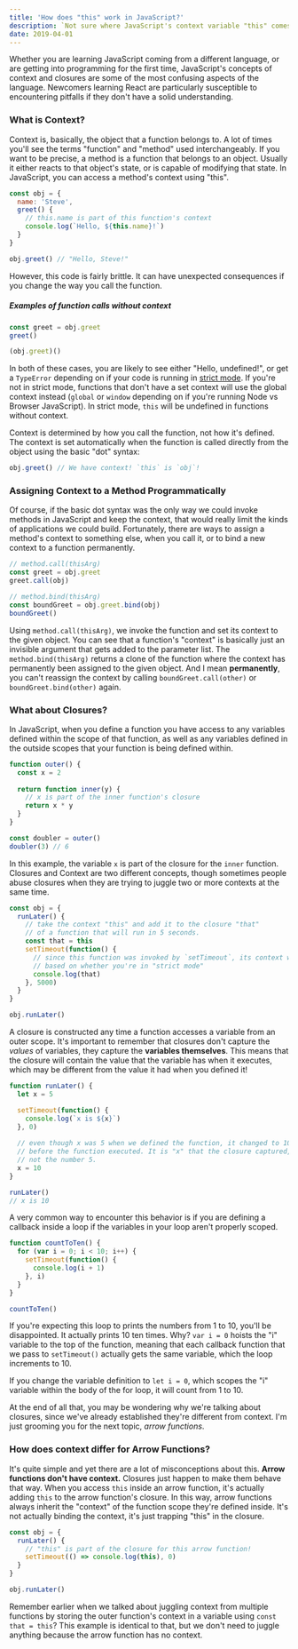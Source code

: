 ```yaml
---
title: 'How does "this" work in JavaScript?'
description: `Not sure where JavaScript's context variable "this" comes from? Let's talk about it. As a bonus, we'll also talk about closures and arrow functions.`
date: 2019-04-01
---
```


Whether you are learning JavaScript coming from a different language, or are getting into programming for the first time, JavaScript's concepts of context and closures are some of the most confusing aspects of the language. Newcomers learning React are particularly susceptible to encountering pitfalls if they don't have a solid understanding.

### What is Context?

Context is, basically, the object that a function belongs to. A lot of times you'll see the terms "function" and "method" used interchangeably. If you want to be precise, a method is a function that belongs to an object. Usually it either reacts to that object's state, or is capable of modifying that state. In JavaScript, you can access a method's context using "this".

```js
const obj = {
  name: 'Steve',
  greet() {
    // this.name is part of this function's context
    console.log(`Hello, ${this.name}!`)
  }
}

obj.greet() // "Hello, Steve!"
```

However, this code is fairly brittle. It can have unexpected consequences if you change the way you call the function.

##### Examples of function calls without context

```js
const greet = obj.greet
greet()
```

```js
(obj.greet)()
```

In both of these cases, you are likely to see either "Hello, undefined!", or get a `TypeError` depending on if your code is running in [strict mode](https://devdocs.io/javascript/strict_mode). If you're not in strict mode, functions that don't have a set context will use the global context instead (`global` or `window` depending on if you're running Node vs Browser JavaScript). In strict mode, `this` will be undefined in functions without context.

Context is determined by how you call the function, not how it's defined. The context is set automatically when the function is called directly from the object using the basic "dot" syntax:

```js
obj.greet() // We have context! `this` is `obj`!
```

### Assigning Context to a Method Programmatically

Of course, if the basic dot syntax was the only way we could invoke methods in JavaScript and keep the context, that would really limit the kinds of applications we could build. Fortunately, there are ways to assign a method's context to something else, when you call it, or to bind a new context to a function permanently.

```js
// method.call(thisArg)
const greet = obj.greet
greet.call(obj)

// method.bind(thisArg)
const boundGreet = obj.greet.bind(obj)
boundGreet()
```

Using `method.call(thisArg)`, we invoke the function and set its context to the given object. You can see that a function's "context" is basically just an invisible argument that gets added to the parameter list. The `method.bind(thisArg)` returns a clone of the function where the context has permanently been assigned to the given object. And I mean **permanently**, you can't reassign the context by calling `boundGreet.call(other)` or `boundGreet.bind(other)` again.

### What about Closures?

In JavaScript, when you define a function you have access to any variables defined within the scope of that function, as well as any variables defined in the outside scopes that your function is being defined within.

```js
function outer() {
  const x = 2
  
  return function inner(y) {
    // x is part of the inner function's closure
    return x * y  
  }
}

const doubler = outer()
doubler(3) // 6
```

In this example, the variable `x` is part of the closure for the `inner` function. Closures and Context are two different concepts, though sometimes people abuse closures when they are trying to juggle two or more contexts at the same time.

```js
const obj = { 
  runLater() {
    // take the context "this" and add it to the closure "that" 
    // of a function that will run in 5 seconds.
    const that = this
    setTimeout(function() {
      // since this function was invoked by `setTimeout`, its context will be the global scope or "undefined"
      // based on whether you're in "strict mode"
      console.log(that)
    }, 5000)
  }
}

obj.runLater()
```

A closure is constructed any time a function accesses a variable from an outer scope. It's important to remember that closures don't capture the _values_ of variables, they capture the **variables themselves**. This means that the closure will contain the value that the variable has when it executes, which may be different from the value it had when you defined it!

```js
function runLater() {
  let x = 5

  setTimeout(function() {
    console.log(`x is ${x}`)
  }, 0)
  
  // even though x was 5 when we defined the function, it changed to 10
  // before the function executed. It is "x" that the closure captured,
  // not the number 5.
  x = 10
}

runLater()
// x is 10
```

A very common way to encounter this behavior is if you are defining a callback inside a loop if the variables in your loop aren't properly scoped.

```js
function countToTen() {
  for (var i = 0; i < 10; i++) {
    setTimeout(function() {
      console.log(i + 1)
    }, i)
  }
}

countToTen()
```

If you're expecting this loop to prints the numbers from 1 to 10, you'll be disappointed. It actually prints 10 ten times. Why? `var i = 0` hoists the "i" variable to the top of the function, meaning that each callback function that we pass to `setTimeout()` actually gets the same variable, which the loop increments to 10.

If you change the variable definition to `let i = 0`, which scopes the "i" variable within the body of the for loop, it will count from 1 to 10.

At the end of all that, you may be wondering why we're talking about closures, since we've already established they're different from context. I'm just grooming you for the next topic, _arrow functions_.

### How does context differ for Arrow Functions? 

It's quite simple and yet there are a lot of misconceptions about this. **Arrow functions don't have context.** Closures just happen to make them behave that way. When you access `this` inside an arrow function, it's actually adding `this` to the arrow function's closure. In this way, arrow functions always inherit the "context" of the function scope they're defined inside. It's not actually binding the context, it's just trapping "this" in the closure.

```js
const obj = {
  runLater() {
    // "this" is part of the closure for this arrow function!
    setTimeout(() => console.log(this), 0)
  }
}

obj.runLater()
```

Remember earlier when we talked about juggling context from multiple functions by storing the outer function's context in a variable using `const that = this`? This example is identical to that, but we don't need to juggle anything because the arrow function has no context.
